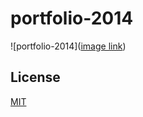 # portfolio-2014

![portfolio-2014]([image link](https://mikepeters.io/archive/portfolio-2014/img/thunmb.png))

## License
[MIT](https://choosealicense.com/licenses/mit/)

